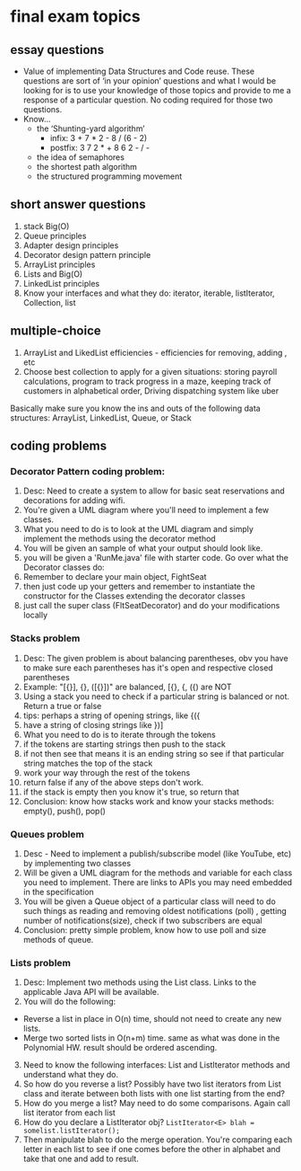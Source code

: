 # final exam topics

## essay questions
- Value of implementing Data Structures and Code reuse. These questions are sort of ‘in your opinion’ questions and what I would be looking for is to use your knowledge of those topics and provide to me a response of a particular question. No coding required for those two questions.
- Know...
    - the ‘Shunting-yard algorithm’
        - infix: 3 + 7 * 2 - 8 / (6 - 2)
        - postfix: 3 7 2 * + 8 6 2 - / -
    - the idea of semaphores
    - the shortest path algorithm
    - the structured programming movement

## short answer questions
1) stack Big(O)
2) Queue principles
3) Adapter design principles
4) Decorator design pattern principle
5) ArrayList principles
6) Lists and Big(O)
7) LinkedList principles
8) Know your interfaces and what they do: iterator, iterable, listIterator, Collection, list

## multiple-choice
1) ArrayList and LikedList efficiencies - efficiencies for removing, adding , etc
2) Choose best collection to apply for a given situations: storing payroll calculations, program to track progress in a maze, keeping track of customers in alphabetical order, Driving dispatching system like uber

Basically make sure you know the ins and outs of the following data structures: ArrayList, LinkedList, Queue, or Stack

## coding problems

### Decorator Pattern coding problem:
1) Desc: Need to create a system to allow for basic seat reservations and decorations for adding wifi.
2) You're given a UML diagram where you'll need to implement a few classes.  
3) What you need to do is to look at the UML diagram and simply implement the methods using the decorator method
4) You will be given an sample of what your output should look like.
5) you will be given a 'RunMe.java' file with starter code.
Go over what the Decorator classes do:
1) Remember to declare your main object, FightSeat
2) then just code up your getters and remember to instantiate the constructor for the Classes extending the decorator classes
1) just call the super class (FltSeatDecorator) and do your modifications locally

### Stacks problem
1) Desc: The given problem is about balancing parentheses, obv you have to make sure each parentheses has it's open and respective closed parentheses
2) Example: "[{}], {}, ([{}])" are balanced, [{}, {, ({) are NOT
3) Using a stack you need to check if a particular string is balanced or not.  Return a true or false
4) tips: perhaps a string of opening strings, like {({
5) have a string of closing strings like })]
6) What you need to do is to iterate through the tokens
7) if the tokens are starting strings then push to the stack
8) if not then see that means it is an ending string so see if that particular string matches the top of the stack
9) work your way through the rest of the tokens
10) return false if any of the above steps don't work.
11) if the stack is empty then you know it's true, so return that
12) Conclusion: know how stacks work and know your stacks methods: empty(), push(), pop()

### Queues problem
1) Desc - Need to implement a publish/subscribe model (like YouTube, etc) by implementing two classes 
2) Will be given a UML diagram for the methods and variable for each class you need to implement.  There are links to APIs you may need embedded in the specification
3) You will be given a Queue object of a particular class will need to do such things as reading and removing oldest notifications (poll) , getting number of notifications(size),
check if two subscribers are equal
4) Conclusion: pretty simple problem, know how to use poll and size methods of queue.

### Lists problem
1) Desc:  Implement two methods using the List class. Links to the applicable Java API will be available.
2) You will do the following:
- Reverse a list in place in O(n) time, should not need to create any new lists.
- Merge two sorted lists in O(n+m) time. same as what was done in the Polynomial HW. result should be ordered ascending.
3) Need to know the following interfaces: List and ListIterator methods and understand what they do.  
3) So how do you reverse a list?  Possibly have two list iterators from List class and iterate between both lists with one list starting from the end?
4) How do you merge a list?  May need to do some comparisons.  Again call list iterator from each list 
5) How do you declare a ListIterator obj? `ListIterator<E> blah = somelist.listIterator();`
6) Then manipulate blah to do the merge operation. You're comparing each letter in each list to see if one comes before the other in alphabet and take that one and add to result.
